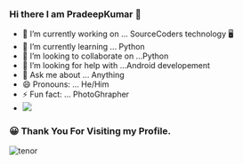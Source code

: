 ### Hi there I am PradeepKumar 👋

- 🔭 I’m currently working on ... SourceCoders technology :desktop_computer:
- 🌱 I’m currently learning ... Python
- 👯 I’m looking to collaborate on ...Python
- 🤔 I’m looking for help with ...Android developement 
- 💬 Ask me about ... Anything
- 😄 Pronouns: ... He/Him
- ⚡ Fun fact: ... PhotoGhrapher
-  <img src="https://github-readme-stats.vercel.app/api?username=PradeepPKR&&show_icons=true&title_color=ffffff&icon_color=bb2acf&text_color=daf7dc&bg_color=151515">

 ### :grinning: Thank You For Visiting my Profile.
 

![tenor](https://user-images.githubusercontent.com/73026586/116538681-7b177e80-a905-11eb-8730-340be2d589d0.gif)

